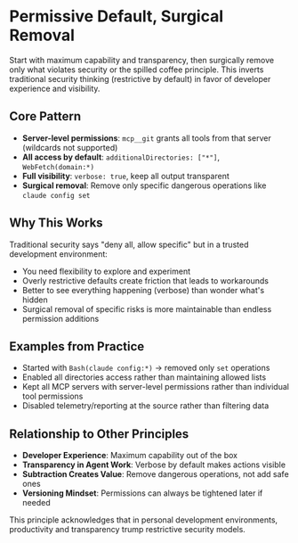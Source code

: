 # Permissive Default, Surgical Removal

Start with maximum capability and transparency, then surgically remove only what violates security or the spilled coffee principle. This inverts traditional security thinking (restrictive by default) in favor of developer experience and visibility.

## Core Pattern
- **Server-level permissions**: `mcp__git` grants all tools from that server (wildcards not supported)
- **All access by default**: `additionalDirectories: ["*"]`, `WebFetch(domain:*)`
- **Full visibility**: `verbose: true`, keep all output transparent
- **Surgical removal**: Remove only specific dangerous operations like `claude config set`

## Why This Works
Traditional security says "deny all, allow specific" but in a trusted development environment:
- You need flexibility to explore and experiment
- Overly restrictive defaults create friction that leads to workarounds
- Better to see everything happening (verbose) than wonder what's hidden
- Surgical removal of specific risks is more maintainable than endless permission additions

## Examples from Practice
- Started with `Bash(claude config:*)` → removed only `set` operations
- Enabled all directories access rather than maintaining allowed lists
- Kept all MCP servers with server-level permissions rather than individual tool permissions
- Disabled telemetry/reporting at the source rather than filtering data

## Relationship to Other Principles
- **Developer Experience**: Maximum capability out of the box
- **Transparency in Agent Work**: Verbose by default makes actions visible
- **Subtraction Creates Value**: Remove dangerous operations, not add safe ones
- **Versioning Mindset**: Permissions can always be tightened later if needed

This principle acknowledges that in personal development environments, productivity and transparency trump restrictive security models.